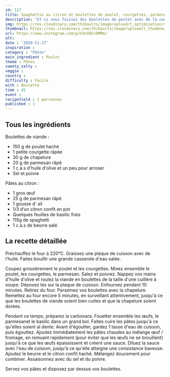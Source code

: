 ```yaml
---
id: 117
title: Spaghettis au citron et boulettes de poulet, courgettes, parmesan
description: "Et si vous faisiez des boulettes de poulet avec de la courgette pour accompagner vos spaghettis."
img: https://res.cloudinary.com/thibaults/image/upload/t_optimisation/v1605640136/Recipes/20201117_boulettes_poulet_courgettes.jpg
thumbnail: https://res.cloudinary.com/thibaults/image/upload/t_thumbnail_josie/v1605640136/Recipes/20201117_boulettes_poulet_courgettes.jpg
url: https://www.instagram.com/p/CHs5N2iDMRm/
alt: 
date : '2020-11-17'
inspiration : 
category : "Pâtes"
main_ingredient : Poulet
theme : Pâtes
sweety_salty : 
veggie : 
country :
difficulty : Facile
with : Boulette
time : 45
event :
recipeYield : 2 personnes
published : 1
---
```


## Tous les ingrédients
Boulettes de viande :
 - 150 g de poulet haché
 - 1 petite courgette râpée
 - 30 g de chapelure
 - 20 g de parmesan râpé
 - 1 c.à.s d'huile d'olive et un peu pour arroser
 - Sel et poivre

Pâtes au citron :
 - 1 gros œuf
 - 25 g de parmesan râpé
 - 1 gousse d' ail
 - 1/3 d’un citron confit en pot
 - Quelques feuilles de basilic frais
 - 115g de spaghetti
 - 1 c.à.s de beurre salé

## La recette détaillée
Préchauffez le four à 220°C. Graissez une plaque de cuisson avec de l'huile. Faites bouillir une grande casserole d'eau salée.

Coupez grossièrement le poulet et les courgettes. Mixez ensemble le poulet, les courgettes, le parmesan. Salez et poivrez. Nappez vos mains d'huile d'olive et roulez la viande en boulettes de la taille d'une cuillère à soupe. Déposez les sur la plaque de cuisson. Enfournez pendant 10 minutes. Retirez du four. Parsemez vos boulettes avec la chapelure. Remettez au four encore 5 minutes, en surveillant attentivement, jusqu'à ce que les boulettes de viande soient bien cuites et que la chapelure soient dorées.

Pendant ce temps, préparez la carbonara. Fouetter ensemble les œufs, le parmesanet le basilic dans un grand bol. Faites cuire les pâtes jusqu'à ce qu'elles soient al dente. Avant d'égoutter, gardez 1 tasse d'eau de cuisson, puis égouttez. Ajoutez immédiatement les pâtes chaudes au mélange œuf / fromage, en remuant rapidement (pour éviter que les œufs ne se brouillent) jusqu'à ce que les œufs épaississent et créent une sauce. Diluez la sauce avec l'eau de cuisson, jusqu'à ce qu'elle atteigne une consistance baveuse. Ajoutez le beurre et le citron confit haché. Mélangez doucement pour combiner. Assaisonnez avec du sel et du poivre.

Servez vos pâtes et disposez par dessus vos boulettes.